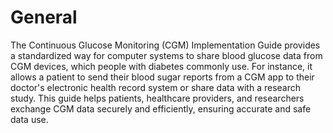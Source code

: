 # General

The Continuous Glucose Monitoring (CGM) Implementation Guide provides a standardized way for computer systems to share blood glucose data from CGM devices, which people with diabetes commonly use.  For instance, it allows a patient to send their blood sugar reports from a CGM app to their doctor's electronic health record system or share data with a research study.  This guide helps patients, healthcare providers, and researchers exchange CGM data securely and efficiently, ensuring accurate and safe data use.

